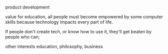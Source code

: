 product development

value for education, all people must become empowered by some computer skills because technology impacts every part of life. 

If people don't create tech, or know how to use it, they'll get beaten by people who can; 

other interests 
education, philosophy, business

